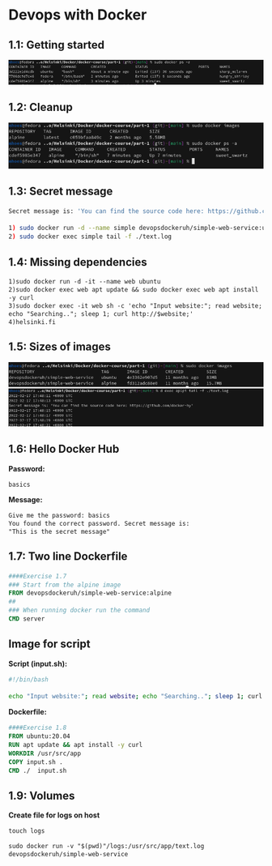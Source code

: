 # Devops with Docker

## 1.1: Getting started
![alt text](https://github.com/Mhooes/docker-course/blob/917ba89bcc3ad7ea27993efbb2591b1848e84f10/part-1/1.1/Exercise%201-1.png)

## 1.2: Cleanup
![alt text](https://github.com/Mhooes/docker-course/blob/917ba89bcc3ad7ea27993efbb2591b1848e84f10/part-1/1.2/Exercise%201-2.png)

## 1.3: Secret message

```sh
Secret message is: 'You can find the source code here: https://github.com/docker-hy'

1) sudo docker run -d --name simple devopsdockeruh/simple-web-service:ubuntu
2) sudo docker exec simple tail -f ./text.log
```
## 1.4: Missing dependencies
```
1)sudo docker run -d -it --name web ubuntu
2)sudo docker exec web apt update && sudo docker exec web apt install -y curl
3)sudo docker exec -it web sh -c 'echo "Input website:"; read website; echo "Searching.."; sleep 1; curl http://$website;'
4)helsinki.fi
```

## 1.5: Sizes of images
![alt text](https://github.com/Mhooes/docker-course/blob/917ba89bcc3ad7ea27993efbb2591b1848e84f10/part-1/1.5/Exercise%201-5.png)
![alt text](https://github.com/Mhooes/docker-course/blob/917ba89bcc3ad7ea27993efbb2591b1848e84f10/part-1/1.5/Exercise%201-5-1.png)

## 1.6: Hello Docker Hub
**Password:**
```
basics
```
**Message:**
```
Give me the password: basics
You found the correct password. Secret message is:
"This is the secret message"
```

## 1.7: Two line Dockerfile
```Dockerfile
####Exercise 1.7
### Start from the alpine image
FROM devopsdockeruh/simple-web-service:alpine
##
### When running docker run the command
CMD server
```

## Image for script
**Script (input.sh):**
```sh
#!/bin/bash

echo "Input website:"; read website; echo "Searching.."; sleep 1; curl http://$website;
```
**Dockerfile:**
```Dockerfile
####Exercise 1.8
FROM ubuntu:20.04
RUN apt update && apt install -y curl
WORKDIR /usr/src/app
COPY input.sh .
CMD ./  input.sh
```

## 1.9: Volumes
**Create file for logs on host**
```
touch logs
```
```
sudo docker run -v "$(pwd)"/logs:/usr/src/app/text.log devopsdockeruh/simple-web-service
```
